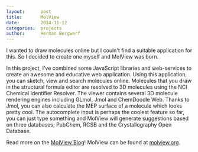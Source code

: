 ```yaml
---
layout:      post
title:       MolView
date:        2014-11-12
categories:  projects
author:      Herman Bergwerf
---
```

I wanted to draw molecules online but I couln't find a suitable application for
this. So I decided to create one myself and MolView was born.

In this project, I've combined some JavaScript libraries and web-services to
create an awesome and educative web application. Using this application, you can
sketch, view and search molecules online. Molecules that you draw in the
structural formula editor are resolved to 3D molecules using the NCI Chemical
Identifier Resolver. The viewer contains several 3D molecule rendering engines
including GLmol, Jmol and ChemDoodle Web. Thanks to Jmol, you can also calculate
the MEP surface of a molecule which looks pretty cool. The autocomplete input is
perhaps the coolest feature so far, you can just type something and MolView will
generate suggestions based on three databases; PubChem, RCSB and the
Crystallography Open Database.

Read more on the [MolView Blog](http://blog.molview.org)! MolView can be found
at [molview.org](http://molview.org).
